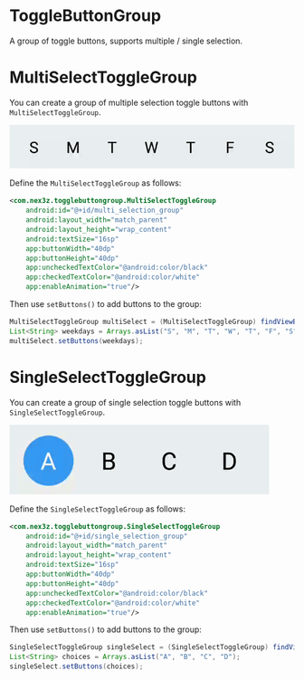 # ToggleButtonGroup

A group of toggle buttons, supports multiple / single selection. 

# MultiSelectToggleGroup

You can create a group of multiple selection toggle buttons with `MultiSelectToggleGroup`.

![multi](images/multi.gif)

Define the `MultiSelectToggleGroup` as follows:

```xml
<com.nex3z.togglebuttongroup.MultiSelectToggleGroup
    android:id="@+id/multi_selection_group"
    android:layout_width="match_parent"
    android:layout_height="wrap_content"
    android:textSize="16sp"
    app:buttonWidth="40dp"
    app:buttonHeight="40dp"
    app:uncheckedTextColor="@android:color/black"
    app:checkedTextColor="@android:color/white"
    app:enableAnimation="true"/>
```

Then use `setButtons()` to add buttons to the group:

```java
MultiSelectToggleGroup multiSelect = (MultiSelectToggleGroup) findViewById(R.id.multi_selection_group);
List<String> weekdays = Arrays.asList("S", "M", "T", "W", "T", "F", "S");
multiSelect.setButtons(weekdays);
```

# SingleSelectToggleGroup

You can create a group of single selection toggle buttons with `SingleSelectToggleGroup`.

![single](images/single.gif)

Define the `SingleSelectToggleGroup` as follows:

```xml
<com.nex3z.togglebuttongroup.SingleSelectToggleGroup
    android:id="@+id/single_selection_group"
    android:layout_width="match_parent"
    android:layout_height="wrap_content"
    android:textSize="16sp"
    app:buttonWidth="40dp"
    app:buttonHeight="40dp"
    app:uncheckedTextColor="@android:color/black"
    app:checkedTextColor="@android:color/white"
    app:enableAnimation="true"/>
```

Then use `setButtons()` to add buttons to the group:

```java
SingleSelectToggleGroup singleSelect = (SingleSelectToggleGroup) findViewById(R.id.single_selection_group);
List<String> choices = Arrays.asList("A", "B", "C", "D");
singleSelect.setButtons(choices);
```